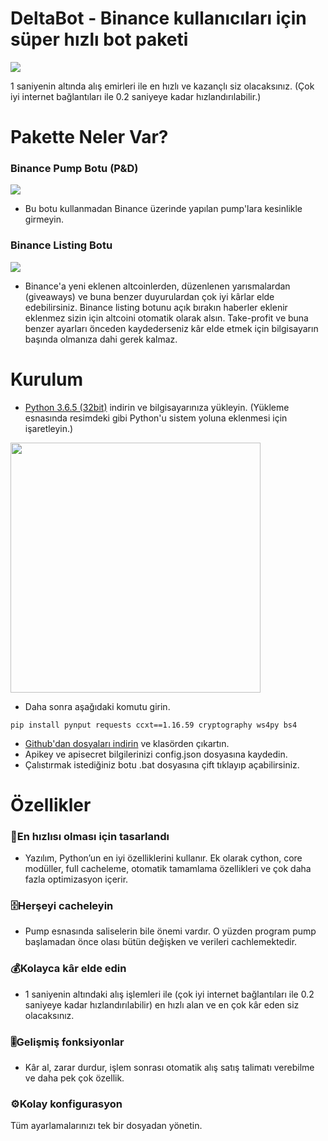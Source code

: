 # DeltaBot - Binance kullanıcıları için süper hızlı bot paketi 

![](https://image.ibb.co/kpCga9/make_money.jpg)

1 saniyenin altında alış emirleri ile en hızlı ve kazançlı siz olacaksınız. 
(Çok iyi internet bağlantıları ile 0.2 saniyeye kadar hızlandırılabilir.)

# Pakette Neler Var?
### Binance Pump Botu (P&D)
![](https://image.ibb.co/hwBaRe/ornek.png)
* Bu botu kullanmadan Binance üzerinde yapılan pump'lara kesinlikle girmeyin. 

### Binance Listing Botu
![](https://image.ibb.co/bFtKKz/binance_new_listings.jpg)
* Binance'a yeni eklenen altcoinlerden, düzenlenen yarısmalardan (giveaways) ve buna benzer duyurulardan çok iyi kârlar elde edebilirsiniz. Binance listing botunu açık bırakın haberler eklenir eklenmez sizin için altcoini otomatik olarak alsın. Take-profit ve buna benzer ayarları önceden kaydederseniz kâr elde etmek için bilgisayarın başında olmanıza dahi gerek kalmaz. 

# Kurulum  
* [Python 3.6.5 (32bit)](https://www.python.org/ftp/python/3.6.5/python-3.6.5.exe) indirin ve bilgisayarınıza yükleyin. (Yükleme esnasında resimdeki gibi Python'u sistem yoluna eklenmesi için işaretleyin.)
<img align="middle" width="400" src="https://image.ibb.co/n95BK9/add_python_to_system_path.png"> 


* Daha sonra aşağıdaki komutu girin. 
```
pip install pynput requests ccxt==1.16.59 cryptography ws4py bs4
```
* [Github'dan dosyaları indirin](https://github.com/lukacci/binance-pump-bot/archive/master.zip) ve klasörden çıkartın. 
* Apikey ve apisecret bilgilerinizi config.json dosyasına kaydedin. 
* Çalıstırmak istediğiniz botu .bat dosyasına çift tıklayıp açabilirsiniz.  


# Özellikler
### 🚀En hızlısı olması için tasarlandı 
* Yazılım, Python’un en iyi özelliklerini kullanır. Ek olarak cython, core modüller, full cacheleme, otomatik tamamlama özellikleri ve çok daha fazla optimizasyon içerir.
### 🗄️Herşeyi cacheleyin
* Pump esnasında saliselerin bile önemi vardır. O yüzden program pump başlamadan önce olası bütün değişken ve verileri cachlemektedir.
### 💰Kolayca kâr elde edin
* 1 saniyenin altındaki alış işlemleri ile (çok iyi internet bağlantıları ile 0.2 saniyeye kadar hızlandırılabilir) en hızlı alan ve en çok kâr eden siz olacaksınız.
### 🎚️Gelişmiş fonksiyonlar
* Kâr al, zarar durdur, işlem sonrası otomatik alış satış talimatı verebilme ve daha pek çok özellik.
### ⚙️Kolay konfigurasyon
Tüm ayarlamalarınızı tek bir dosyadan yönetin.
  
  


